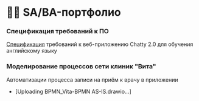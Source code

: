 # 👨‍💻 SA/BA-портфолио

### Спецификация требований к ПО
[Спецификация](https://docs.google.com/document/d/10GKAGVqQqOGM7TF35njRRrN0s5AR9jPpjcmdi2IYkd0/edit?usp=sharing) требований к веб-приложению Chatty 2.0 для обучения английскому языку  

### Моделирование процессов сети клиник "Вита"
Автоматизации процесса записи на приём к врачу в приложении
* [Uploading BPMN_Vita-BPMN AS-IS.drawio…]
